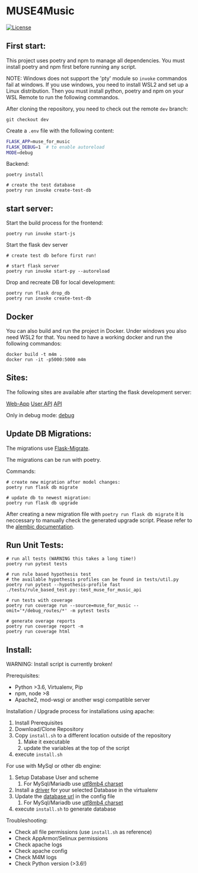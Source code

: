 # MUSE4Music
[![License](https://img.shields.io/badge/License-Apache%202.0-blue.svg)](https://opensource.org/licenses/Apache-2.0)

## First start:

This project uses poetry and npm to manage all dependencies. You must install poetry and npm first before running any script.

NOTE: Windows does not support the 'pty' module so `invoke` commandos fail at windows. If you use windows, you need to install WSL2 and set up a Linux distribution. Then you must install python, poetry and npm on your WSL Remote to run the following commandos.

After cloning the repository, you need to check out the remote `dev` branch:
```shell
git checkout dev
```

Create a `.env` file with the following content:

```bash
FLASK_APP=muse_for_music
FLASK_DEBUG=1  # to enable autoreload
MODE=debug
```

Backend:
```shell
poetry install

# create the test database
poetry run invoke create-test-db
```


## start server:

Start the build process for the frontend:
```shell
poetry run invoke start-js
```

Start the flask dev server
```shell
# create test db before first run!

# start flask server
poetry run invoke start-py --autoreload
```

Drop and recreate DB for local development:
```shell
poetry run flask drop_db
poetry run invoke create-test-db
```

## Docker
You can also build and run the project in Docker. Under windows you also need WSL2 for that. You need to have a working docker and run the following commandos:
```shell
docker build -t m4m .
docker run -it -p5000:5000 m4m
```

## Sites:

The following sites are available after starting the flask development server:

[Web-App](http://127.0.0.1:5000/)
[User API](http://127.0.0.1:5000/users/doc)
[API](http://127.0.0.1:5000/api/doc)

Only in debug mode:
[debug](http://127.0.0.1:5000/debug)



## Update DB Migrations:

The migrations use [Flask-Migrate](flask-migrate.readthedocs.io/en/latest/).

The migrations can be run with poetry.

Commands:
```shell
# create new migration after model changes:
poetry run flask db migrate

# update db to newest migration:
poetry run flask db upgrade
```

After creating a new migration file with `poetry run flask db migrate` it is neccessary to manually check the generated upgrade script. Please refer to the [alembic documentation](alembic.zzzcomputing.com/en/latest/autogenerate.html#what-does-autogenerate-detect-and-what-does-it-not-detect).

## Run Unit Tests:

```shell
# run all tests (WARNING this takes a long time!)
poetry run pytest tests

# run rule based hypothesis test
# the available hypothesis profiles can be found in tests/util.py
poetry run pytest --hypothesis-profile fast ./tests/rule_based_test.py::test_muse_for_music_api

# run tests with coverage
poetry run coverage run --source=muse_for_music --omit='*/debug_routes/*' -m pytest tests

# generate overage reports
poetry run coverage report -m
poetry run coverage html
```

## Install:

WARNING: Install script is currently broken!

Prerequisites:

 *  Python >3.6, Virtualenv, Pip
 *  npm, node >8
 *  Apache2, mod-wsgi or another wsgi compatible server

Installation / Upgrade process for installations using apache:

 1. Install Prerequisites
 2. Download/Clone Repository
 3. Copy `install.sh` to a different location outside of the repository
     1. Make it executable
     2. update the variables at the top of the script
 4. execute `install.sh`

For use with MySql or other db engine:

 1. Setup Database User and scheme
     1. For MySql/Mariadb use [utf8mb4 charset](dev.mysql.com/doc/refman/5.5/en/charset-unicode-utf8mb4.html)
 2. Install a [driver](docs.sqlalchemy.org/en/latest/dialects/mysql.html) for your selected Database in the virtualenv
 3. Update the [database url](docs.sqlalchemy.org/en/latest/core/engines.html#database-urls) in the config file
     1. For MySql/Mariadb use [utf8mb4 charset](docs.sqlalchemy.org/en/latest/dialects/mysql.html?highlight=utf8mb4#charset-selection)
 4. execute `install.sh` to generate database

Troubleshooting:

 *  Check all file permissions (use `install.sh` as reference)
 *  Check AppArmor/Selinux permissions
 *  Check apache logs
 *  Check apache config
 *  Check M4M logs
 *  Check Python version (>3.6!)
